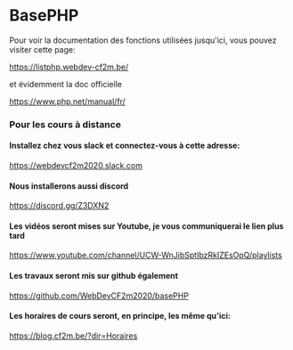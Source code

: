 # BasePHP
Pour voir la documentation des fonctions utilisées jusqu'ici, vous pouvez visiter cette page:

https://listphp.webdev-cf2m.be/

et évidemment la doc officielle

https://www.php.net/manual/fr/

### Pour les cours à distance

#### Installez chez vous slack et connectez-vous à cette adresse:

https://webdevcf2m2020.slack.com

#### Nous installerons aussi discord

https://discord.gg/Z3DXN2

#### Les vidéos seront mises sur Youtube, je vous communiquerai le lien plus tard

https://www.youtube.com/channel/UCW-WnJibSptIbzRkIZEsOpQ/playlists

#### Les travaux seront mis sur github également

https://github.com/WebDevCF2m2020/basePHP

#### Les horaires de cours seront, en principe, les même qu'ici:

https://blog.cf2m.be/?dir=Horaires